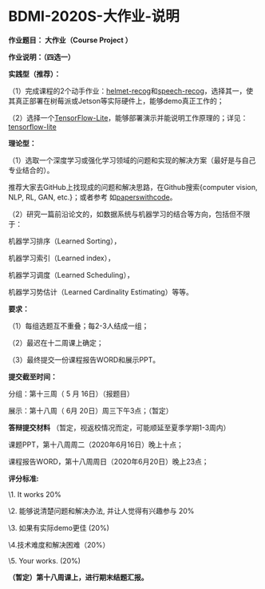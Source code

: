 # BDMI-2020S-大作业-说明

**作业题目： 大作业（Course Project ）**

**作业说明：（四选一）**

**实践型（推荐）：** 

（1）完成课程的2个动手作业：[helmet-recog](../helmet-recog/README.md)和[speech-recog](../speech-recog/README.md)，选择其一，使其真正部署在树莓派或Jetson等实际硬件上，能够demo真正工作的；

（2）选择一个[TensorFlow-Lite](https://tensorflow.google.cn/lite/examples?hl=zh_cn)，能够部署演示并能说明工作原理的；详见：[tensorflow-lite](https://tensorflow.google.cn/lite/guide?hl=zh_cn)

**理论型：**

（1）选取一个深度学习或强化学习领域的问题和实现的解决方案（最好是与自己专业结合的）。 

推荐大家去GitHub上找现成的问题和解决思路，在Github搜索{computer vision, NLP, RL, GAN, etc.}；或者参考 如[paperswithcode](https://paperswithcode.com/sota)。

（2）研究一篇前沿论文的，如数据系统与机器学习的结合等方向，包括但不限于：

机器学习排序（Learned Sorting），

机器学习索引（Learned index），

机器学习调度（Learned Scheduling），

机器学习势估计（Learned Cardinality Estimating）等等。

 

**要求：**

（1）每组选题互不重叠；每2-3人结成一组；

（2）最迟在十二周课上确定； 

（3）最终提交一份课程报告WORD和展示PPT。



**提交截至时间：**

分组：第十三周（ 5 月 16日）（报题目）

展示：第十八周（ 6月 20日）周三下午3点；（暂定）



**答辩提交材料** （暂定，视返校情况而定，可能顺延至夏季学期1-3周内）

课题PPT，第十八周周二（2020年6月16日）晚上十点；

课程报告WORD，第十八周周日（2020年6月20日）晚上23点； 



**评分标准:**

\1. It works 20%

\2. 能够说清楚问题和解决办法, 并让人觉得有兴趣参与 20%

\3. 如果有实际demo更佳 (20%)

\4.技术难度和解决困难（20%）

\5. Your works.  (20%)



**（暂定）第十八周课上，进行期末结题汇报。**
